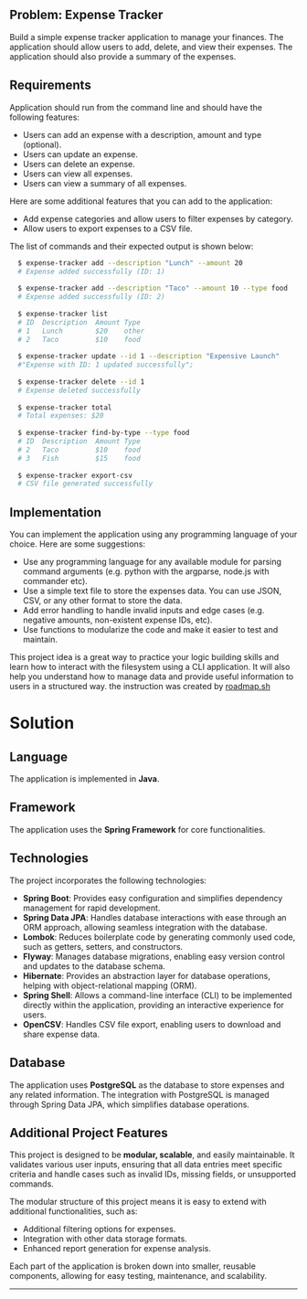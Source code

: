 ## Problem: Expense Tracker

Build a simple expense tracker application to manage your finances. The application should allow users to add, delete, and view their expenses. The application should also provide a summary of the expenses.

## Requirements

Application should run from the command line and should have the following features:

- Users can add an expense with a description, amount and type (optional).
- Users can update an expense.
- Users can delete an expense.
- Users can view all expenses.
- Users can view a summary of all expenses.

Here are some additional features that you can add to the application:

- Add expense categories and allow users to filter expenses by category.
- Allow users to export expenses to a CSV file.

The list of commands and their expected output is shown below:

  ```bash
    $ expense-tracker add --description "Lunch" --amount 20
    # Expense added successfully (ID: 1)
    
    $ expense-tracker add --description "Taco" --amount 10 --type food
    # Expense added successfully (ID: 2)
    
    $ expense-tracker list
    # ID  Description  Amount Type
    # 1   Lunch        $20    other
    # 2   Taco         $10    food
    
    $ expense-tracker update --id 1 --description "Expensive Launch"
    #"Expense with ID: 1 updated successfully";
    
    $ expense-tracker delete --id 1
    # Expense deleted successfully
    
    $ expense-tracker total
    # Total expenses: $20
    
    $ expense-tracker find-by-type --type food
    # ID  Description  Amount Type
    # 2   Taco         $10    food
    # 3   Fish         $15    food
    
    $ expense-tracker export-csv
    # CSV file generated successfully
  ```

## Implementation

You can implement the application using any programming language of your choice. Here are some suggestions:

- Use any programming language for any available module for parsing command arguments (e.g. python with the argparse, node.js with commander etc).
- Use a simple text file to store the expenses data. You can use JSON, CSV, or any other format to store the data.
- Add error handling to handle invalid inputs and edge cases (e.g. negative amounts, non-existent expense IDs, etc).
- Use functions to modularize the code and make it easier to test and maintain.

This project idea is a great way to practice your logic building skills and learn how to interact with the filesystem using a CLI application. It will also help you understand how to manage data and provide useful information to users in a structured way.
the instruction was created by [roadmap.sh](https://roadmap.sh/projects/expense-tracker)

# Solution
## Language
The application is implemented in **Java**.

## Framework
The application uses the **Spring Framework** for core functionalities.

## Technologies
The project incorporates the following technologies:

- **Spring Boot**: Provides easy configuration and simplifies dependency management for rapid development.
- **Spring Data JPA**: Handles database interactions with ease through an ORM approach, allowing seamless integration with the database.
- **Lombok**: Reduces boilerplate code by generating commonly used code, such as getters, setters, and constructors.
- **Flyway**: Manages database migrations, enabling easy version control and updates to the database schema.
- **Hibernate**: Provides an abstraction layer for database operations, helping with object-relational mapping (ORM).
- **Spring Shell**: Allows a command-line interface (CLI) to be implemented directly within the application, providing an interactive experience for users.
- **OpenCSV**: Handles CSV file export, enabling users to download and share expense data.

## Database
The application uses **PostgreSQL** as the database to store expenses and any related information. The integration with PostgreSQL is managed through Spring Data JPA, which simplifies database operations.

## Additional Project Features

This project is designed to be **modular, scalable**, and easily maintainable. It validates various user inputs, ensuring that all data entries meet specific criteria and handle cases such as invalid IDs, missing fields, or unsupported commands.

The modular structure of this project means it is easy to extend with additional functionalities, such as:
- Additional filtering options for expenses.
- Integration with other data storage formats.
- Enhanced report generation for expense analysis.

Each part of the application is broken down into smaller, reusable components, allowing for easy testing, maintenance, and scalability.

---